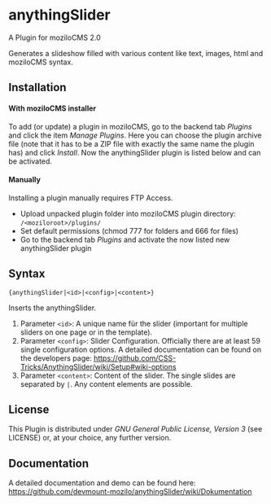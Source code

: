 anythingSlider
==============

A Plugin for moziloCMS 2.0

Generates a slideshow filled with various content like text, images, html and moziloCMS syntax.

## Installation
#### With moziloCMS installer
To add (or update) a plugin in moziloCMS, go to the backend tab *Plugins* and click the item *Manage Plugins*. Here you can choose the plugin archive file (note that it has to be a ZIP file with exactly the same name the plugin has) and click *Install*. Now the anythingSlider plugin is listed below and can be activated.

#### Manually
Installing a plugin manually requires FTP Access.
- Upload unpacked plugin folder into moziloCMS plugin directory: ```/<moziloroot>/plugins/```
- Set default permissions (chmod 777 for folders and 666 for files)
- Go to the backend tab *Plugins* and activate the now listed new anythingSlider plugin

## Syntax
```
{anythingSlider|<id>|<config>|<content>}
```
Inserts the anythingSlider.

1. Parameter ```<id>```: A unique name für the slider (important for multiple sliders on one page or in the template).
2. Parameter ```<config>```: Slider Configuration. Officially there are at least 59 single configuration options. A detailed documentation can be found on the developers page: https://github.com/CSS-Tricks/AnythingSlider/wiki/Setup#wiki-options
3. Parameter ```<content>```: Content of the slider. The single slides are separated by ```|```. Any content elements are possible.

## License
This Plugin is distributed under *GNU General Public License, Version 3* (see LICENSE) or, at your choice, any further version.

## Documentation
A detailed documentation and demo can be found here:
https://github.com/devmount-mozilo/anythingSlider/wiki/Dokumentation
